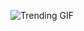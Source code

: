 
<!-- GIF_SECTION -->
![Trending GIF](https://media1.giphy.com/media/v1.Y2lkPThiYjIxNzcycjl3aDhocm1meDdxMGViaDJ4b2drZXg1d2RteW14aXF0Yzk5YjhqMSZlcD12MV9naWZzX3NlYXJjaCZjdD1n/YYKoJL28YtscdUTGWA/giphy.gif)
<!-- END_GIF_SECTION -->
